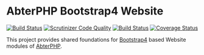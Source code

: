 # AbterPHP Bootstrap4 Website

[![Build Status](https://github.com/abterphp/bootstrap4-website/actions/workflows/ci.yml/badge.svg?branch=main)](https://github.com/abterphp/bootstrap4-website/actions)
[![Scrutinizer Code Quality](https://scrutinizer-ci.com/g/abterphp/bootstrap4-website/badges/quality-score.png?b=main)](https://scrutinizer-ci.com/g/abterphp/bootstrap4-website/?branch=main)
[![Build Status](https://scrutinizer-ci.com/g/abterphp/bootstrap4-website/badges/build.png?b=main)](https://scrutinizer-ci.com/g/abterphp/bootstrap4-website/build-status/main)
[![Coverage Status](https://coveralls.io/repos/github/abterphp/bootstrap4-website/badge.svg)](https://coveralls.io/github/abterphp/bootstrap4-website)

This project provides shared foundations for [Bootstrap4](https://getbootstrap.com/) based Website modules of [AbterPHP](https://github.com/abtercms/abterphp).
